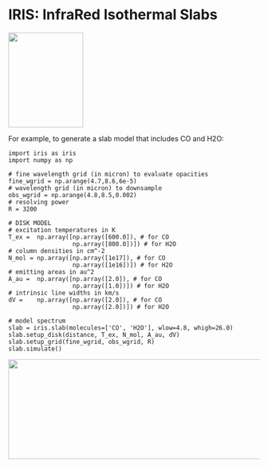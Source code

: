 # IRIS: InfraRed Isothermal Slabs

<img src="https://github.com/munozcar/IRIS/assets/32044135/c045b724-755e-4f9e-b086-308ff66c098d"  width="150" height="190">

For example, to generate a slab model that includes CO and H2O:
```
import iris as iris
import numpy as np

# fine wavelength grid (in micron) to evaluate opacities
fine_wgrid = np.arange(4.7,8.6,6e-5)
# wavelength grid (in micron) to downsample
obs_wgrid = np.arange(4.8,8.5,0.002)
# resolving power 
R = 3200

# DISK MODEL
# excitation temperatures in K
T_ex =  np.array([np.array([600.0]), # for CO
                  np.array([800.0])]) # for H2O
# column densities in cm^-2
N_mol = np.array([np.array([1e17]), # for CO
                  np.array([1e16])]) # for H2O
# emitting areas in au^2
A_au =  np.array([np.array([2.0]), # for CO
                  np.array([1.0])]) # for H2O
# intrinsic line widths in km/s
dV =    np.array([np.array([2.0]), # for CO
                  np.array([2.0])]) # for H2O

# model spectrum
slab = iris.slab(molecules=['CO', 'H2O'], wlow=4.8, whigh=26.0)
slab.setup_disk(distance, T_ex, N_mol, A_au, dV)
slab.setup_grid(fine_wgrid, obs_wgrid, R)
slab.simulate()
```

<img src="https://github.com/munozcar/IRIS/assets/32044135/b1b92e02-1c82-4144-8398-b557075c2c02"  width="600" height="200">


